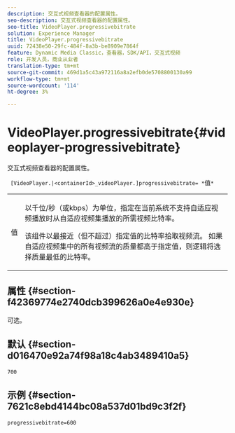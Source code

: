 ```yaml
---
description: 交互式视频查看器的配置属性。
seo-description: 交互式视频查看器的配置属性。
seo-title: VideoPlayer.progressivebitrate
solution: Experience Manager
title: VideoPlayer.progressivebitrate
uuid: 72438e50-29fc-484f-8a3b-be8909e7864f
feature: Dynamic Media Classic，查看器，SDK/API，交互式视频
role: 开发人员，商业从业者
translation-type: tm+mt
source-git-commit: 469d1a5c43a972116a8a2efb0de5708800130a99
workflow-type: tm+mt
source-wordcount: '114'
ht-degree: 3%

---
```



# VideoPlayer.progressivebitrate{#videoplayer-progressivebitrate}

交互式视频查看器的配置属性。

` [VideoPlayer.|<containerId>_videoPlayer.]progressivebitrate= *`值`*`

<table id="table_C616483932C2482CA9794DDD7313FD7C"> 
 <tbody> 
  <tr> 
   <td colname="col1"> <p> <span class="codeph"> 值</span> </p> </td> 
   <td colname="col2"> <p> 以千位/秒（或kbps）为单位，指定在当前系统不支持自适应视频播放时从自适应视频集播放的所需视频比特率。 </p> <p>该组件以最接近（但不超过）指定值的比特率拾取视频流。 如果自适应视频集中的所有视频流的质量都高于指定值，则逻辑将选择质量最低的比特率。 </p> </td> 
  </tr> 
 </tbody> 
</table>

## 属性 {#section-f42369774e2740dcb399626a0e4e930e}

可选。

## 默认 {#section-d016470e92a74f98a18c4ab3489410a5}

`700`

## 示例 {#section-7621c8ebd4144bc08a537d01bd9c3f2f}

```
progressivebitrate=600
```

